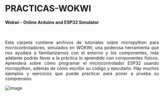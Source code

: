 <h1>PRACTICAS-WOKWI</h1>
<h4>Wokwi - Online Arduino and ESP32 Simulator</h4>
<br>
<p align="justify"> Esta carpeta contiene archivos de tutoriales sobre micropython para microcontroladores, simulados en WOKWI, una poderosa herramienta que nos ayudará a familiarizarnos con el entorno y los componentes, más adelante podrás llevar a la práctica lo aprendido con componentes físicos. Aprenderá sobre cómo programar el microcontrolador ESP32 usando micropython, además de cómo escribir su código y ejecutarlo. Hay muchos ejemplos y ejercicios que puede practicar para poner a prueba su comprensión.</p>

![image](https://user-images.githubusercontent.com/71360677/222320588-ad833721-a11f-4bf7-8d3d-dc0183af5260.png)

